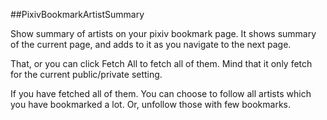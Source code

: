 ##PixivBookmarkArtistSummary

Show summary of artists on your pixiv bookmark page. It shows summary of the current page, and adds to it as you navigate to the next page. 

That, or you can click Fetch All to fetch all of them. Mind that it only fetch for the current public/private setting. 

If you have fetched all of them. You can choose to follow all artists which you have bookmarked a lot. Or, unfollow those with few bookmarks. 
